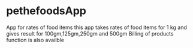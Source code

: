# pethefoodsApp
App for rates of food items
this app takes rates of food items for 1 kg and gives result for 100gm,125gm,250gm and 500gm 
Billing of products function is also availble

